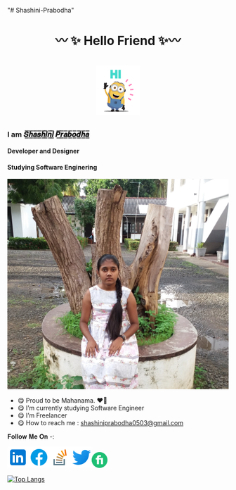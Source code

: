 "# Shashini-Prabodha" 

<!--
**Shashini-Prabodha/Shashini-Prabodha* is a ✨ _special_ ✨ repository because its `README.md` (this file) appears on your GitHub profile.

Here are some ideas to get you started:

- 🔭 I’m currently working on ...
- 🌱 I’m currently learning ...
- 👯 I’m looking to collaborate on ...
- 🤔 I’m looking for help with ...
- 💬 Ask me about ...
- 📫 How to reach me: ...
- 😄 Pronouns: ...
- ⚡ Fun fact: ...
-->

# <h1 align="center"><b>〰 ✨ Hello Friend  ✨〰</b>
# <p align="center"><img src="https://raw.githubusercontent.com/Shashini-Prabodha/Shashini-Prabodha/master/asserts/hi.gif" width="100px"></p>
### I am 𝑺̲̅𝒉̲̅𝒂̲̅𝒔̲̅𝒉̲̅𝒊̲̅𝒏̲̅𝒊̲̅ 𝑷̲̅𝒓̲̅𝒂̲̅𝒃̲̅𝒐̲̅𝒅̲̅𝒉̲̅𝒂̲̅
#### Developer and Designer
#### Studying Software Enginering

![image](https://github.com/Shashini-Prabodha/Shashini-Prabodha/blob/master/asserts/my%20pic.jpg)


- 😋 Proud to be Mahanama. ❤💛 
- 😋 I’m currently studying Software Engineer
- 😋 I’m Freelancer 
- 😋 How to reach me : shashiniprabodha0503@gmail.com


𝐅𝐨𝐥𝐥𝐨𝐰 𝐌𝐞 𝐎𝐧 -: 

[![Shashini](https://github.com/Shashini-Prabodha/Shashini-Prabodha/blob/master/asserts/linkedin.png)](https://www.linkedin.com/in/shashini-p-6034471bb/)[![Shashini](https://github.com/Shashini-Prabodha/Shashini-Prabodha/blob/master/asserts/fb.png)](https://www.facebook.com/shashiniprabodha.abeygunasekara.7/)[![Shashini](https://github.com/Shashini-Prabodha/Shashini-Prabodha/blob/master/asserts/stack_overflow.png)](https://stackoverflow.com/users/12910819/shashini-prabodha?tab=profile)[![Shashini](https://github.com/Shashini-Prabodha/Shashini-Prabodha/blob/master/asserts/twitter.png)](https://twitter.com/ShashiniPrabod2)[![Shashini](https://github.com/Shashini-Prabodha/Shashini-Prabodha/blob/master/asserts/fiverr.png)](https://www.fiverr.com/sp1999?public_mode=true)

[![Top Langs](https://github-readme-stats.vercel.app/api/top-langs/?username=Shashini-Prabodha&layout=compact&show_icons=true&theme=radical)](https://github.com/Shashini-Prabodha/github-readme-stats)